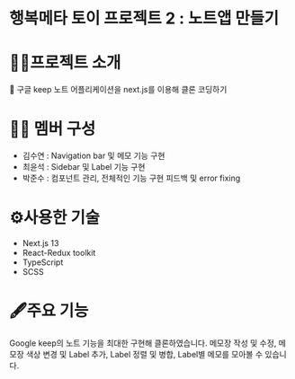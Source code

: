 # 행복메타 토이 프로젝트 2 : 노트앱 만들기

# 🏋️‍♀️프로젝트 소개
👻 구글 keep 노트 어플리케이션을 next.js를 이용해 클론 코딩하기


# 🙋‍♀️ 멤버 구성
- 김수연 : Navigation bar 및 메모 기능 구현
- 최윤석 : Sidebar 및 Label 기능 구현
- 박준수 : 컴포넌트 관리, 전체적인 기능 구현 피드백 및 error fixing

# ⚙️사용한 기술
- Next.js 13
- React-Redux toolkit
- TypeScript
- SCSS

# 🖋️주요 기능
Google keep의 노트 기능을 최대한 구현해 클론하였습니다.
메모장 작성 및 수정, 메모장 색상 변경 및 Label 추가, Label 정렬 및 병합, Label별 메모를 모아볼 수 있습니다.

